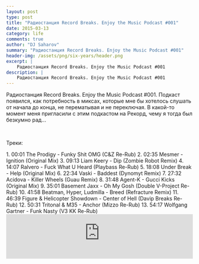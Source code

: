 ```yaml
---
layout: post
type: post
title: "Радиостанция Record Breaks. Enjoy the Music Podcast #001"
date: 2015-03-13
category: life
comments: true
author: "DJ Saharov"
summary: "Радиостанция Record Breaks. Enjoy the Music Podcast #001"
header-img: /assets/png/six-years/header.png
excerpt: |
    Радиостанция Record Breaks. Enjoy the Music Podcast #001
description: |
    Радиостанция Record Breaks. Enjoy the Music Podcast #001
---
```


<p><span class="firstcharacter">Р</span>адиостанция Record Breaks. Enjoy the Music Podcast #001. Подкаст появился, как потребность в миксах, которые мне бы хотелось слушать от начала до конца, не перематывая и не переключая. В какой-то момент меня пригласили с этим подкастом на Рекорд, чему я тогда был безкумно рад...</p>
<br>
<p>Треки:</p>
1. 00:01 The Prodigy - Funky Shit OMG (C&Z Re-Rub)
2. 02:35 Mesmer - Ignition (Original Mix)
3. 09:13 Liam Keery - Dip (Zombie Robot Remix)
4. 14:07 Ralvero - Fuck What U Heard (Playbass Re-Rub)
5. 18:08 Under Break - Help (Original Mix)
6. 22:34 Vaski - Baddest (Dynomyt Remix)
7. 27:32 Acidova - Killer Wheels (Guau Remix)
8. 31:48 Agent-K - Gucci Kicks (Original Mix)
9. 35:01 Basement Jaxx - Oh My Gosh (Double V-Project Re-Rub)
10. 41:58 Beatman, Hyper, Ludmilla - Breed (Refracture Remix)
11. 46:39 Figure & Helicopter Showdown - Center of Hell (Davip Breaks Re-Rub)
12. 50:31 Tritonal & M35 - Anchor (Mizzo Re-Rub)
13. 54:17 Wolfgang Gartner - Funk Nasty (V3 KK Re-Rub)
<br>
<iframe width="100%" height="120" src="https://player-widget.mixcloud.com/widget/iframe/?hide_cover=1&feed=%2Fdjsaharovofficial%2Fdj-saharov-enjoy-the-music-podcast-001%2F" frameborder="0" allow="encrypted-media; fullscreen; autoplay; idle-detection; speaker-selection; web-share;" ></iframe>